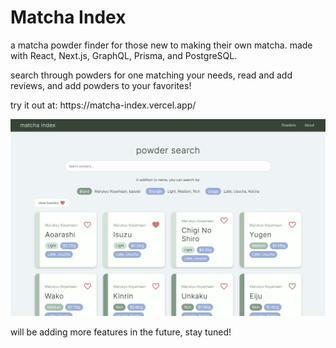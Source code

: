 # Matcha Index
<p>a matcha powder finder for those new to making their own matcha. made with React, Next.js, GraphQL, Prisma, and PostgreSQL.</p>
<p>search through powders for one matching your needs, read and add reviews, and add powders to your favorites!</p>
<p>try it out at: https://matcha-index.vercel.app/</p>

![matcha index](/public/index/newmatchaindexss.png?raw=true "matcha index")

<p>will be adding more features in the future, stay tuned! </p>
